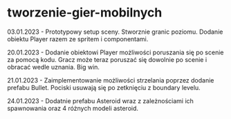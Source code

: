 # tworzenie-gier-mobilnych
03.01.2023 - Prototypowy setup sceny. Stworznie granic poziomu. Dodanie obiektu Player razem ze spritem i componentami.

20.01.2023 - Dodanie obiektowi Player możliwości poruszania się po scenie za pomocą kodu. Gracz może teraz poruszać się dowolnie po scenie i obracać wedle uznania. Big win.

21.01.2023 - Zaimplementowanie możliwości strzelania poprzez dodanie prefabu Bullet. Pociski usuwają się po zetknięciu z boundary levelu. 

24.01.2023 - Dodatnie prefabu Asteroid wraz z zależnościami ich spawnowania oraz 4 różnych modeli asteroid. 
